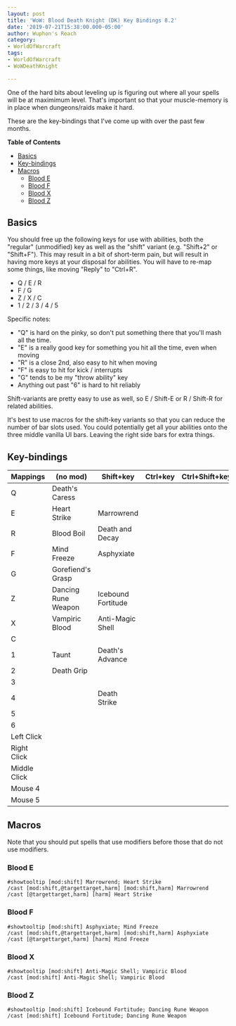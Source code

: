 ```yaml
---
layout: post
title: 'WoW: Blood Death Knight (DK) Key Bindings 8.2'
date: '2019-07-21T15:38:00.000-05:00'
author: Wuphon's Reach
category:
- WorldOfWarcraft
tags:
- WorldOfWarcraft
- WoWDeathKnight

---
```


One of the hard bits about leveling up is figuring out where all your spells will be at maximimum level.  That's important so that your muscle-memory is in place when dungeons/raids make it hard.

These are the key-bindings that I've come up with over the past few months.

**Table of Contents**

- [Basics](#basics)
- [Key-bindings](#key-bindings)
- [Macros](#macros)
  - [Blood E](#blood-e)
  - [Blood F](#blood-f)
  - [Blood X](#blood-x)
  - [Blood Z](#blood-z)

## Basics

You should free up the following keys for use with abilities, both the "regular" (unmodified) key as well as the "shift" variant (e.g. "Shift+2" or "Shift+F").  This may result in a bit of short-term pain, but will result in having more keys at your disposal for abilities.  You will have to re-map some things, like moving "Reply" to "Ctrl+R".

- Q / E / R
- F / G
- Z / X / C
- 1 / 2 / 3 / 4 / 5

Specific notes:

- "Q" is hard on the pinky, so don't put something there that you'll mash all the time.
- "E" is a really good key for something you hit all the time, even when moving
- "R" is a close 2nd, also easy to hit when moving
- "F" is easy to hit for kick / interrupts
- "G" tends to be my "throw ability" key
- Anything out past "6" is hard to hit reliably

Shift-variants are pretty easy to use as well, so E / Shift-E or R / Shift-R for related abilities.

It's best to use macros for the shift-key variants so that you can reduce the number of bar slots used.  You could potentially get all your abilities onto the three middle vanilla UI bars.  Leaving the right side bars for extra things.

## Key-bindings

Mappings|(no mod)|Shift+key|Ctrl+key|Ctrl+Shift+key
-|-|-|-|-
Q|Death's Caress|||
E|Heart Strike|Marrowrend||
R|Blood Boil|Death and Decay||
F|Mind Freeze|Asphyxiate||
G|Gorefiend's Grasp|||
Z|Dancing Rune Weapon|Icebound Fortitude||
X|Vampiric Blood|Anti-Magic Shell||
C||||
1|Taunt|Death's Advance||
2|Death Grip|||
3||||
4||Death Strike||
5||||
6||||
Left Click||||
Right Click||||
Middle Click||||
Mouse 4||||
Mouse 5||||

## Macros

Note that you should put spells that use modifiers before those that do not use modifiers.

### Blood E

```
#showtooltip [mod:shift] Marrowrend; Heart Strike
/cast [mod:shift,@targettarget,harm] [mod:shift,harm] Marrowrend
/cast [@targettarget,harm] [harm] Heart Strike
```
### Blood F

```
#showtooltip [mod:shift] Asphyxiate; Mind Freeze
/cast [mod:shift,@targettarget,harm] [mod:shift,harm] Asphyxiate
/cast [@targettarget,harm] [harm] Mind Freeze
```

### Blood X

```
#showtooltip [mod:shift] Anti-Magic Shell; Vampiric Blood
/cast [mod:shift] Anti-Magic Shell; Vampiric Blood
```

### Blood Z

```
#showtooltip [mod:shift] Icebound Fortitude; Dancing Rune Weapon
/cast [mod:shift] Icebound Fortitude; Dancing Rune Weapon
```
